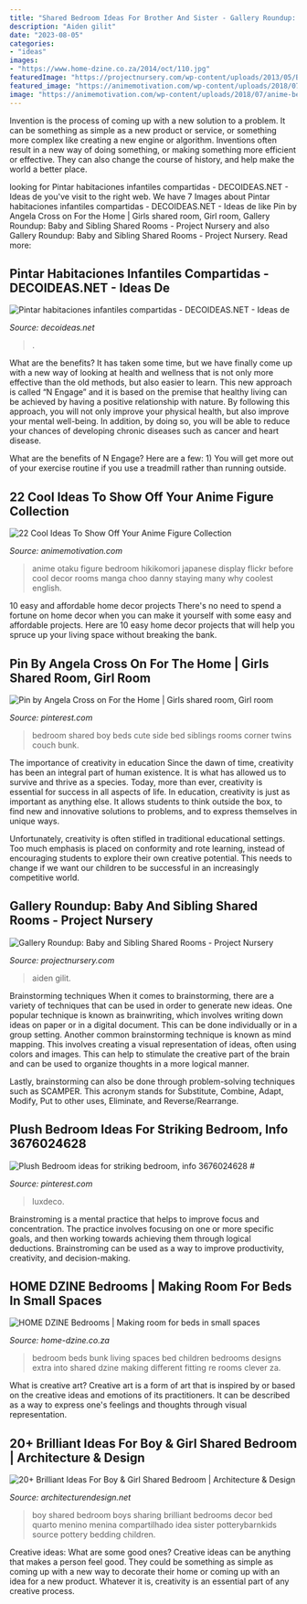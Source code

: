 ```yaml
---
title: "Shared Bedroom Ideas For Brother And Sister - Gallery Roundup: Baby And Sibling Shared Rooms"
description: "Aiden gilit"
date: "2023-08-05"
categories:
- "ideas"
images:
- "https://www.home-dzine.co.za/2014/oct/110.jpg"
featuredImage: "https://projectnursery.com/wp-content/uploads/2013/05/Blue-Shared-Room.jpg"
featured_image: "https://animemotivation.com/wp-content/uploads/2018/07/anime-bedroom.jpg"
image: "https://animemotivation.com/wp-content/uploads/2018/07/anime-bedroom.jpg"
---
```



Invention is the process of coming up with a new solution to a problem. It can be something as simple as a new product or service, or something more complex like creating a new engine or algorithm. Inventions often result in a new way of doing something, or making something more efficient or effective. They can also change the course of history, and help make the world a better place.

	

		
looking for Pintar habitaciones infantiles compartidas - DECOIDEAS.NET - Ideas de you've visit to the right web. We have 7 Images about Pintar habitaciones infantiles compartidas - DECOIDEAS.NET - Ideas de like Pin by Angela Cross on For the Home | Girls shared room, Girl room, Gallery Roundup: Baby and Sibling Shared Rooms - Project Nursery and also Gallery Roundup: Baby and Sibling Shared Rooms - Project Nursery. Read more:
		
    
## Pintar Habitaciones Infantiles Compartidas - DECOIDEAS.NET - Ideas De

<img loading=lazy src="https://www.decoideas.net/wp-content/uploads/2016/07/habitaciones-compartidas-pintura-7.jpg" onerror="this.onerror=null;this.src='https://tse4.mm.bing.net/th?id=OIP.fr6enKvEdsH3VUapk_YBxQHaHa&amp;pid=15.1';" alt="Pintar habitaciones infantiles compartidas - DECOIDEAS.NET - Ideas de">

_Source: decoideas.net_

>. 

	

What are the benefits?
It has taken some time, but we have finally come up with a new way of looking at health and wellness that is not only more effective than the old methods, but also easier to learn. This new approach is called “N Engage” and it is based on the premise that healthy living can be achieved by having a positive relationship with nature.
By following this approach, you will not only improve your physical health, but also improve your mental well-being. In addition, by doing so, you will be able to reduce your chances of developing chronic diseases such as cancer and heart disease.

What are the benefits of N Engage? Here are a few: 
        1) You will get more out of your exercise routine if you use a treadmill rather than running outside.

    
## 22 Cool Ideas To Show Off Your Anime Figure Collection

<img loading=lazy src="https://animemotivation.com/wp-content/uploads/2018/07/anime-bedroom.jpg" onerror="this.onerror=null;this.src='https://tse4.mm.bing.net/th?id=OIP.1l6JRUa2_phV_oMo0Dye2wHaFi&amp;pid=15.1';" alt="22 Cool Ideas To Show Off Your Anime Figure Collection">

_Source: animemotivation.com_

>anime otaku figure bedroom hikikomori japanese display flickr before cool decor rooms manga choo danny staying many why coolest english. 

	

10 easy and affordable home decor projects
There's no need to spend a fortune on home decor when you can make it yourself with some easy and affordable projects. Here are 10 easy home decor projects that will help you spruce up your living space without breaking the bank.

    
## Pin By Angela Cross On For The Home | Girls Shared Room, Girl Room

<img loading=lazy src="https://i.pinimg.com/736x/34/0b/ac/340bac70f37eeca9e36bf07978697dd7--bedroom-ideas-for-girls-girl-bedrooms.jpg" onerror="this.onerror=null;this.src='https://tse4.mm.bing.net/th?id=OIP.xyEGtQStTesSr0klryMwMgHaFj&amp;pid=15.1';" alt="Pin by Angela Cross on For the Home | Girls shared room, Girl room">

_Source: pinterest.com_

>bedroom shared boy beds cute side bed siblings rooms corner twins couch bunk. 

	

The importance of creativity in education
Since the dawn of time, creativity has been an integral part of human existence. It is what has allowed us to survive and thrive as a species. Today, more than ever, creativity is essential for success in all aspects of life.
In education, creativity is just as important as anything else. It allows students to think outside the box, to find new and innovative solutions to problems, and to express themselves in unique ways.

Unfortunately, creativity is often stifled in traditional educational settings. Too much emphasis is placed on conformity and rote learning, instead of encouraging students to explore their own creative potential. This needs to change if we want our children to be successful in an increasingly competitive world.

    
## Gallery Roundup: Baby And Sibling Shared Rooms - Project Nursery

<img loading=lazy src="https://projectnursery.com/wp-content/uploads/2013/05/Blue-Shared-Room.jpg" onerror="this.onerror=null;this.src='https://tse4.mm.bing.net/th?id=OIP.tOoZM-a7myEPtIMVgu8cWgHaE7&amp;pid=15.1';" alt="Gallery Roundup: Baby and Sibling Shared Rooms - Project Nursery">

_Source: projectnursery.com_

>aiden gilit. 

	

Brainstorming techniques
When it comes to brainstorming, there are a variety of techniques that can be used in order to generate new ideas. One popular technique is known as brainwriting, which involves writing down ideas on paper or in a digital document. This can be done individually or in a group setting.
Another common brainstorming technique is known as mind mapping. This involves creating a visual representation of ideas, often using colors and images. This can help to stimulate the creative part of the brain and can be used to organize thoughts in a more logical manner.

Lastly, brainstorming can also be done through problem-solving techniques such as SCAMPER. This acronym stands for Substitute, Combine, Adapt, Modify, Put to other uses, Eliminate, and Reverse/Rearrange.

    
## Plush Bedroom Ideas For Striking Bedroom, Info 3676024628 #

<img loading=lazy src="https://i.pinimg.com/originals/e9/06/81/e90681ad42b999dc16256a8a10db79a2.jpg" onerror="this.onerror=null;this.src='https://tse1.mm.bing.net/th?id=OIP.Mbtp0VHeyPGniGBmyW6TPAHaFj&amp;pid=15.1';" alt="Plush Bedroom ideas for striking bedroom, info 3676024628 #">

_Source: pinterest.com_

>luxdeco. 

	

Brainstroming is a mental practice that helps to improve focus and concentration. The practice involves focusing on one or more specific goals, and then working towards achieving them through logical deductions. Brainstroming can be used as a way to improve productivity, creativity, and decision-making.

    
## HOME DZINE Bedrooms | Making Room For Beds In Small Spaces

<img loading=lazy src="https://www.home-dzine.co.za/2014/oct/110.jpg" onerror="this.onerror=null;this.src='https://tse1.mm.bing.net/th?id=OIP.wgFlPu0dSCdEueN_BvnoeQHaJ4&amp;pid=15.1';" alt="HOME DZINE Bedrooms | Making room for beds in small spaces">

_Source: home-dzine.co.za_

>bedroom beds bunk living spaces bed children bedrooms designs extra into shared dzine making different fitting re rooms clever za. 

	

What is creative art?
Creative art is a form of art that is inspired by or based on the creative ideas and emotions of its practitioners. It can be described as a way to express one's feelings and thoughts through visual representation.

    
## 20+ Brilliant Ideas For Boy &amp; Girl Shared Bedroom | Architecture &amp; Design

<img loading=lazy src="http://cdn.architecturendesign.net/wp-content/uploads/2015/05/AD-Shared-Bedroom-Boy-Girl-9.jpg" onerror="this.onerror=null;this.src='https://tse1.mm.bing.net/th?id=OIP.O-6Vrgx7HhE6ReoZPMcTHAHaF2&amp;pid=15.1';" alt="20+ Brilliant Ideas For Boy &amp; Girl Shared Bedroom | Architecture &amp; Design">

_Source: architecturendesign.net_

>boy shared bedroom boys sharing brilliant bedrooms decor bed quarto menino menina compartilhado idea sister potterybarnkids source pottery bedding children. 

	

Creative ideas: What are some good ones?
Creative ideas can be anything that makes a person feel good. They could be something as simple as coming up with a new way to decorate their home or coming up with an idea for a new product. Whatever it is, creativity is an essential part of any creative process.

